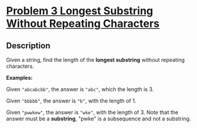 # [Problem 3 Longest Substring Without Repeating Characters](https://leetcode.com/problems/longest-substring-without-repeating-characters/#/description)

## Description

Given a string, find the length of the **longest substring** without repeating characters.

**Examples:**

Given `"abcabcbb"`, the answer is `"abc"`, which the length is 3.

Given `"bbbbb"`, the answer is `"b"`, with the length of 1.

Given `"pwwkew"`, the answer is `"wke"`, with the length of 3. Note that the answer must be a **substring**, "pwke" is a subsequence and not a substring.
